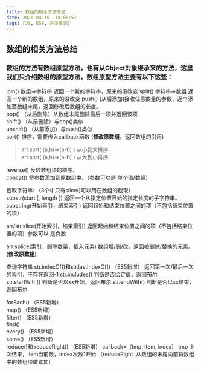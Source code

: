 ```yaml
---
title: 数组的相关方法总结
date: 2020-04-16  10:05:51
tags: [JS, ES6, 开发笔记]
---
```


## 数组的相关方法总结

### 数组的方法有数组原型方法，也有从Object对象继承来的方法，这里我们只介绍数组的原型方法，数组原型方法主要有以下这些：
join()                        数组=>字符串    返回一个新的字符串，原来的没改变
split()                      字符串=>数组     返回一个新的数组，原来的没改变
push()           (从后添加)接收任意数量的参数，逐个添加至数组末尾，返回修改后数组的长度。  
pop()          （从后删除）从数组末尾删除最后一项并返回该项  
shift()         （从前删除）与pop()类似  
unshift()     （从前添加）与push()类似  
sort()         排序，需要传入callback函数  (**修改原数组**，返回数组的引用)  

> arr.sort( (a,b)=>(a-b) )   从小到大排序  
> arr.sort( (a,b)=>(a-b) )   从大到小排序   

reverse()      反转数组项的顺序。  
concat()      将参数添加到原数组中。（参数可以是 单个值/数组）  

截取字符串:  （3个中只有slice()可以用在数组的截取）  
substr(start [, length ])                   返回一个从指定位置开始的指定长度的子字符串。  
substring(开始索引，结束索引)     返回起始和结束位置之间的项（不包括结束位置的项）  

arr/str.slice(开始索引，结束索引)               返回起始和结束位置之间的项（不包括结束位置的项）参数可以  是负数  

arr.splice(索引，删除数量，插入元素)      数组增/删/改，返回被删除/替换的元素。  (**修改原数组**)

查询字符串
str.indexOf()和str.lastIndexOf() （ES5新增）  返回第一次/最后一次的索引，不存在返回-1
str.includes()    判断是否给定值，返回布尔  
str.startWith()    判断是否以xx开始，返回布尔
str.endWith()     判断是否以xx结束，返回布尔



forEach() （ES5新增）  
map() （ES5新增）  
filter() （ES5新增）  	
find()   
every() （ES5新增）  
some() （ES5新增）  
reduce()和 reduceRight() （ES5新增）     callback=（tmp, item, index） tmp 上次结果，item当前数，index次数1开始
（reduceRight ,从数组的末尾向前将数组中的数组项做累加)